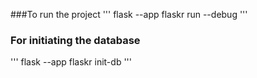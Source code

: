 ###To run the project
'''
flask --app flaskr run --debug
'''

### For initiating the database
'''
flask --app flaskr init-db
'''

